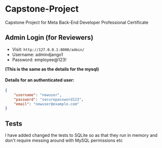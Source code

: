 # Capstone-Project

Capstone Project for Meta Back-End Developer Professional Certificate

## Admin Login (for Reviewers)

-   Visit: `http://127.0.0.1:8000/admin/`
-   Username: admindjango1
-   Password: employee@123!

**(This is the same as the details for the mysql)**

#### Details for an authenticated user:

```json
{
	"username": "newuser",
	"password": "securepassword123",
	"email": "newuser@example.com"
}
```

## Tests

I have added changed the tests to SQLite so as that they run in memory and don't require messing around with MySQL permissions etc
